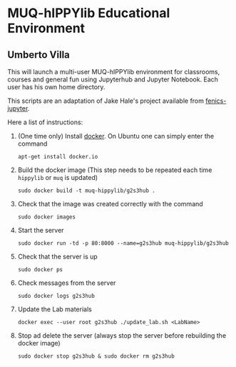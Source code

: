 # MUQ-hIPPYlib Educational Environment
## Umberto Villa

This will launch a multi-user MUQ-hIPPYlib environment for classrooms,
courses and general fun using Jupyterhub and Jupyter Notebook.
Each user has his own home directory.

This scripts are an adaptation of Jake Hale's project available from [fenics-jupyter](https://bitbucket.org/jackhale/fenics-jupyter).

Here a list of instructions:

1. (One time only) Install [docker](https://www.docker.com/). On Ubuntu one can simply enter the command

    ```
    apt-get install docker.io
    ```
    
2. Build the docker image (This step needs to be repeated each time `hippylib` or `muq` is updated)

    ```
    sudo docker build -t muq-hippylib/g2s3hub .
    ```
   
3. Check that the image was created correctly with the command

    ```
    sudo docker images
    ```
   
4. Start the server

    ```
    sudo docker run -td -p 80:8000 --name=g2s3hub muq-hippylib/g2s3hub
    ```
   
5. Check that the server is up

    ```
    sudo docker ps
    ```
   
6. Check messages from the server

    ```
    sudo docker logs g2s3hub
    ```
    
7. Update the Lab materials

    ```
    docker exec --user root g2s3hub ./update_lab.sh <LabName>
    ```
   
8. Stop ad delete the server (always stop the server before rebuilding the docker image)

    ```
    sudo docker stop g2s3hub & sudo docker rm g2s3hub
    ```